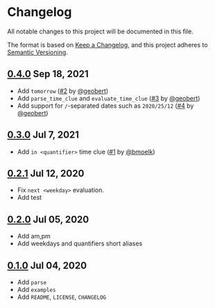 # Changelog

All notable changes to this project will be documented in this file.

The format is based on [Keep a Changelog](https://keepachangelog.com/en/1.0.0/),
and this project adheres to [Semantic Versioning](https://semver.org/spec/v2.0.0.html).

## [0.4.0](https://crates.io/crates/htp/0.4.0) Sep 18, 2021

* Add `tomorrow` ([#2](https://github.com/PicoJr/htp/pull/2) by [@geobert](https://github.com/Geobert))
* Add `parse_time_clue` and `evaluate_time_clue` ([#3](https://github.com/PicoJr/htp/pull/3) by [@geobert](https://github.com/Geobert))
* Add support for `/`-separated dates such as `2020/25/12` ([#4](https://github.com/PicoJr/htp/pull/4) by [@geobert](https://github.com/Geobert))

## [0.3.0](https://crates.io/crates/htp/0.3.0) Jul 7, 2021

* Add `in <quantifier>` time clue ([#1](https://github.com/PicoJr/htp/pull/1) by [@bmoelk](https://github.com/bmoelk))

## [0.2.1](https://crates.io/crates/htp/0.2.1) Jul 12, 2020

* Fix `next <weekday>` evaluation.
* Add test

## [0.2.0](https://crates.io/crates/htp/0.2.0) Jul 05, 2020

* Add am,pm
* Add weekdays and quantifiers short aliases

## [0.1.0](https://crates.io/crates/htp/0.1.0) Jul 04, 2020

* Add `parse`
* Add `examples`
* Add `README`, `LICENSE`, `CHANGELOG`
